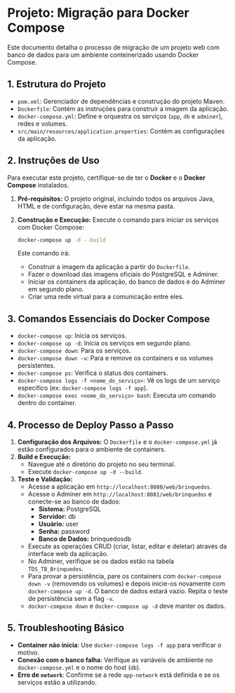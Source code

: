 # Projeto: Migração para Docker Compose

Este documento detalha o processo de migração de um projeto web com banco de dados para um ambiente conteinerizado usando Docker Compose.

## 1. Estrutura do Projeto

* `pom.xml`: Gerenciador de dependências e construção do projeto Maven.
* `Dockerfile`: Contém as instruções para construir a imagem da aplicação.
* `docker-compose.yml`: Define e orquestra os serviços (`app`, `db` e `adminer`), redes e volumes.
* `src/main/resources/application.properties`: Contém as configurações da aplicação.

## 2. Instruções de Uso

Para executar este projeto, certifique-se de ter o **Docker** e o **Docker Compose** instalados.

1.  **Pré-requisitos:** O projeto original, incluindo todos os arquivos Java, HTML e de configuração, deve estar na mesma pasta.
2.  **Construção e Execução:** Execute o comando para iniciar os serviços com Docker Compose:

    ```bash
    docker-compose up -d --build
    ```

    Este comando irá:
    * Construir a imagem da aplicação a partir do `Dockerfile`.
    * Fazer o download das imagens oficiais do PostgreSQL e Adminer.
    * Iniciar os containers da aplicação, do banco de dados e do Adminer em segundo plano.
    * Criar uma rede virtual para a comunicação entre eles.

## 3. Comandos Essenciais do Docker Compose

* `docker-compose up`: Inicia os serviços.
* `docker-compose up -d`: Inicia os serviços em segundo plano.
* `docker-compose down`: Para os serviços.
* `docker-compose down -v`: Para e remove os containers e os volumes persistentes.
* `docker-compose ps`: Verifica o status dos containers.
* `docker-compose logs -f <nome_do_serviço>`: Vê os logs de um serviço específico (ex: `docker-compose logs -f app`).
* `docker-compose exec <nome_do_serviço> bash`: Executa um comando dentro do container.

## 4. Processo de Deploy Passo a Passo

1.  **Configuração dos Arquivos:** O `Dockerfile` e o `docker-compose.yml` já estão configurados para o ambiente de containers.
2.  **Build e Execução:**
    * Navegue até o diretório do projeto no seu terminal.
    * Execute `docker-compose up -d --build`.
3.  **Teste e Validação:**
    * Acesse a aplicação em `http://localhost:8080/web/brinquedos`.
    * Acesse o Adminer em `http://localhost:8081/web/brinquedos` e conecte-se ao banco de dados:
        * **Sistema:** PostgreSQL
        * **Servidor:** db
        * **Usuário:** user
        * **Senha:** password
        * **Banco de Dados:** brinquedosdb
    * Execute as operações CRUD (criar, listar, editar e deletar) através da interface web da aplicação.
    * No Adminer, verifique se os dados estão na tabela `TDS_TB_Brinquedos`.
    * Para provar a persistência, pare os containers com `docker-compose down -v` (removendo os volumes) e depois inicie-os novamente com `docker-compose up -d`. O banco de dados estará vazio. Repita o teste de persistência sem a flag `-v`.
    * `docker-compose down` e `docker-compose up -d` deve manter os dados.

## 5. Troubleshooting Básico

* **Container não inicia**: Use `docker-compose logs -f app` para verificar o motivo.
* **Conexão com o banco falha**: Verifique as variáveis de ambiente no `docker-compose.yml` e o nome do host (`db`).
* **Erro de `network`**: Confirme se a rede `app-network` está definida e se os serviços estão a utilizando.

